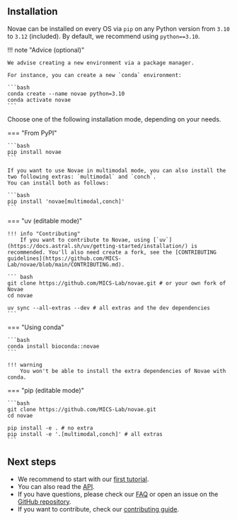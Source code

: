 ## Installation

Novae can be installed on every OS via `pip` on any Python version from `3.10` to `3.12` (included). By default, we recommend using `python==3.10`.

!!! note "Advice (optional)"

    We advise creating a new environment via a package manager.

    For instance, you can create a new `conda` environment:

    ```bash
    conda create --name novae python=3.10
    conda activate novae
    ```

Choose one of the following installation mode, depending on your needs.

=== "From PyPI"

    ```bash
    pip install novae
    ```

    If you want to use Novae in multimodal mode, you can also install the two following extras: `multimodal` and `conch`.
    You can install both as follows:

    ```bash
    pip install 'novae[multimodal,conch]'
    ```

=== "uv (editable mode)"

    !!! info "Contributing"
        If you want to contribute to Novae, using [`uv`](https://docs.astral.sh/uv/getting-started/installation/) is recommended. You'll also need create a fork, see the [CONTRIBUTING guidelines](https://github.com/MICS-Lab/novae/blob/main/CONTRIBUTING.md).

    ``` bash
    git clone https://github.com/MICS-Lab/novae.git # or your own fork of Novae
    cd novae

    uv sync --all-extras --dev # all extras and the dev dependencies
    ```

=== "Using conda"

    ```bash
    conda install bioconda::novae
    ```

    !!! warning
        You won't be able to install the extra dependencies of Novae with conda.

=== "pip (editable mode)"

    ```bash
    git clone https://github.com/MICS-Lab/novae.git
    cd novae

    pip install -e . # no extra
    pip install -e '.[multimodal,conch]' # all extras
    ```

## Next steps

- We recommend to start with our [first tutorial](../tutorials/main_usage).
- You can also read the [API](../api/Novae).
- If you have questions, please check our [FAQ](../faq) or open an issue on the [GitHub repository](https://github.com/MICS-Lab/novae).
- If you want to contribute, check our [contributing guide](https://github.com/MICS-Lab/novae/blob/main/CONTRIBUTING.md).
